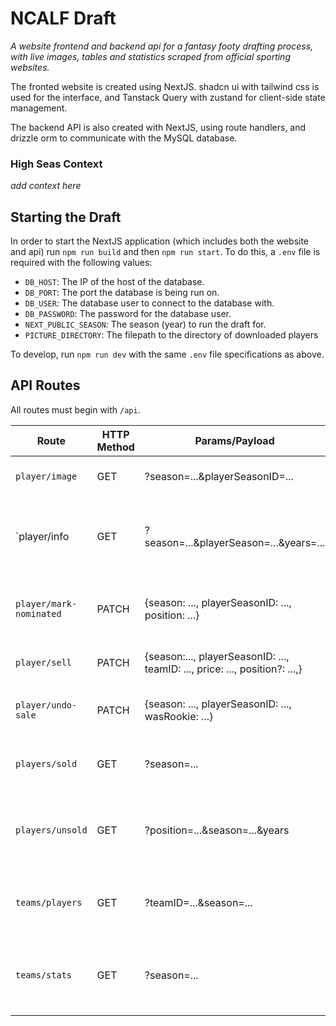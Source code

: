 # NCALF Draft

*A website frontend and backend api for a fantasy footy drafting process, with live images, tables and statistics scraped from official sporting websites.*

 The fronted website is created using NextJS. shadcn ui with tailwind css is used for the interface, and Tanstack Query with zustand for client-side state management.

 The backend API is also created with NextJS, using route handlers, and drizzle orm to communicate with the MySQL database.

### High Seas Context

 *add context here*

## Starting the Draft

In order to start the NextJS application (which includes both the website and api) run `npm run build` and then `npm run start`. To do this, a `.env` file is required with the following values:

- `DB_HOST`: The IP of the host of the database.
- `DB_PORT`: The port the database is being run on.
- `DB_USER`: The database user to connect to the database with.
- `DB_PASSWORD`: The password for the database user.
- `NEXT_PUBLIC_SEASON`: The season (year) to run the draft for.
- `PICTURE_DIRECTORY`: The filepath to the directory of downloaded players

To develop, run `npm run dev` with the same `.env` file specifications as above.

## API Routes

All routes must begin with `/api`.

| Route                   | HTTP Method | Params/Payload                                                               | Description                                                         |
| ----------------------- | ----------- | ---------------------------------------------------------------------------- | ------------------------------------------------------------------- |
| `player/image`          | GET         | ?season=...&playerSeasonID=...                                               | Retrieve the image of a player.                                     |
| `player/info            | GET         | ?season=...&playerSeason=...&years=...                                       | Retrieve the full name, and past year statistics of a player.       |
| `player/mark-nominated` | PATCH       | {season: ..., playerSeasonID: ..., position: ...}                            | Mark a player as nominated in the database.                         |
| `player/sell`           | PATCH       | {season:..., playerSeasonID: ...,  teamID: ..., price: ..., position?: ...,} | Sell a player to a team.                                            |
| `player/undo-sale`      | PATCH       | {season: ..., playerSeasonID: ..., wasRookie: ...}                           | Undo the sale of a previously sold player.                          |
| `players/sold`          | GET         | ?season=...                                                                  | Get all of the sold players in a season.                            |
| `players/unsold`        | GET         | ?position=...&season=...&years                                               | Get the list of unsold players for a season (including statistics). |
| `teams/players`         | GET         | ?teamID=...&season=...                                                       | Gets the list of players currently sold to a team.                  |
| `teams/stats`           | GET         | ?season=...                                                                  | Gets a summary of all team position and price numbers.              |
